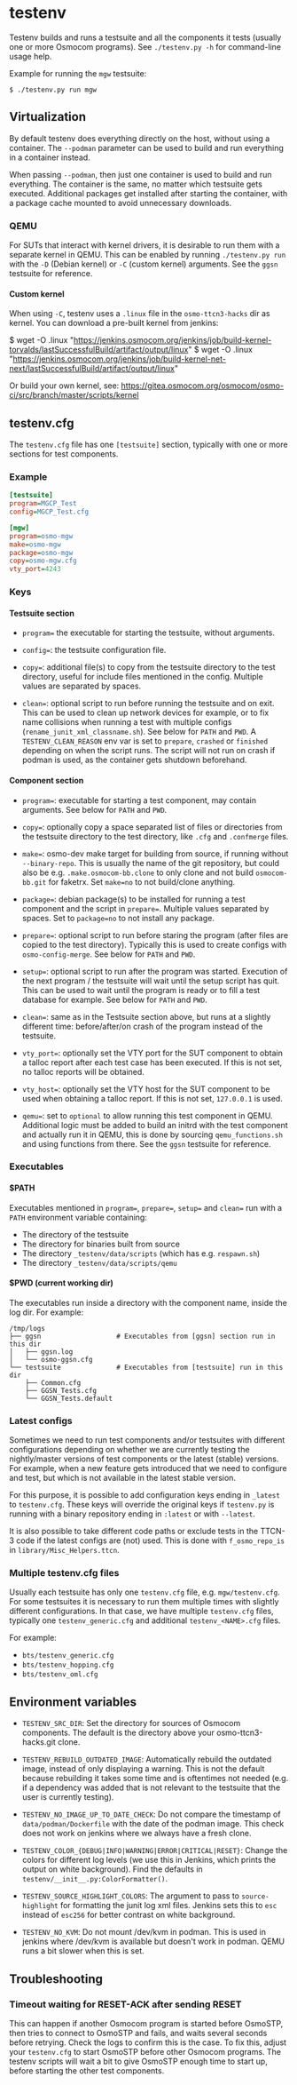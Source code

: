 # testenv

Testenv builds and runs a testsuite and all the components it tests (usually
one or more Osmocom programs). See `./testenv.py -h` for command-line usage
help.

Example for running the `mgw` testsuite:
```
$ ./testenv.py run mgw
```

## Virtualization

By default testenv does everything directly on the host, without using a
container. The `--podman` parameter can be used to build and run everything in
a container instead.

When passing `--podman`, then just one container is used to build and run
everything. The container is the same, no matter which testsuite gets executed.
Additional packages get installed after starting the container, with a package
cache mounted to avoid unnecessary downloads.

### QEMU

For SUTs that interact with kernel drivers, it is desirable to run them with a
separate kernel in QEMU. This can be enabled by running `./testenv.py run` with
the `-D` (Debian kernel) or `-C` (custom kernel) arguments. See the `ggsn`
testsuite for reference.

#### Custom kernel

When using `-C`, testenv uses a `.linux` file in the `osmo-ttcn3-hacks` dir as
kernel. You can download a pre-built kernel from jenkins:

$ wget -O .linux "https://jenkins.osmocom.org/jenkins/job/build-kernel-torvalds/lastSuccessfulBuild/artifact/output/linux"
$ wget -O .linux "https://jenkins.osmocom.org/jenkins/job/build-kernel-net-next/lastSuccessfulBuild/artifact/output/linux"

Or build your own kernel, see:
https://gitea.osmocom.org/osmocom/osmo-ci/src/branch/master/scripts/kernel

## testenv.cfg

The `testenv.cfg` file has one `[testsuite]` section, typically with one or
more sections for test components.

### Example

```ini
[testsuite]
program=MGCP_Test
config=MGCP_Test.cfg

[mgw]
program=osmo-mgw
make=osmo-mgw
package=osmo-mgw
copy=osmo-mgw.cfg
vty_port=4243
```

### Keys

#### Testsuite section

* `program=` the executable for starting the testsuite, without arguments.

* `config=`: the testsuite configuration file.

* `copy=`: additional file(s) to copy from the testsuite directory to the test
  directory, useful for include files mentioned in the config. Multiple values
  are separated by spaces.

* `clean=`: optional script to run before running the testsuite and on exit.
  This can be used to clean up network devices for example, or to fix name
  collisions when running a test with multiple configs
  (`rename_junit_xml_classname.sh`). See below for `PATH` and `PWD`. A
  `TESTENV_CLEAN_REASON` env var is set to `prepare`, `crashed` or `finished`
  depending on when the script runs. The script will not run on crash if podman
  is used, as the container gets shutdown beforehand.

#### Component section

* `program=`: executable for starting a test component, may contain arguments.
  See below for `PATH` and `PWD`.

* `copy=`: optionally copy a space separated list of files or directories from
  the testsuite directory to the test directory, like `.cfg` and `.confmerge`
  files.

* `make=`: osmo-dev make target for building from source, if running without
  `--binary-repo`. This is usually the name of the git repository, but could
  also be e.g. `.make.osmocom-bb.clone` to only clone and not build
  `osmocom-bb.git` for faketrx. Set `make=no` to not build/clone anything.

* `package=`: debian package(s) to be installed for running a test component
  and the script in `prepare=`. Multiple values separated by spaces. Set to
  `package=no` to not install any package.

* `prepare=`: optional script to run before staring the program (after files
  are copied to the test directory). Typically this is used to create configs
  with `osmo-config-merge`. See below for `PATH` and `PWD`.

* `setup=`: optional script to run after the program was started. Execution of
  the next program / the testsuite will wait until the setup script has quit.
  This can be used to wait until the program is ready or to fill a test
  database for example. See below for `PATH` and `PWD`.

* `clean=`: same as in the Testsuite section above, but runs at a slightly
  different time: before/after/on crash of the program instead of the
  testsuite.

* `vty_port=`: optionally set the VTY port for the SUT component to obtain a
  talloc report after each test case has been executed. If this is not set, no
  talloc reports will be obtained.

* `vty_host=`: optionally set the VTY host for the SUT component to be used
  when obtaining a talloc report. If this is not set, `127.0.0.1` is used.

* `qemu=`: set to `optional` to allow running this test component in QEMU.
  Additional logic must be added to build an initrd with the test component and
  actually run it in QEMU, this is done by sourcing `qemu_functions.sh` and
  using functions from there. See the `ggsn` testsuite for reference.

### Executables

#### $PATH

Executables mentioned in `program=`, `prepare=`, `setup=` and `clean=` run
with a `PATH` environment variable containing:

* The directory of the testsuite
* The directory for binaries built from source
* The directory `_testenv/data/scripts` (which has e.g. `respawn.sh`)
* The directory `_testenv/data/scripts/qemu`

#### $PWD (current working dir)

The executables run inside a directory with the component name, inside the log
dir. For example:

```
/tmp/logs
├── ggsn                   # Executables from [ggsn] section run in this dir
│   ├── ggsn.log
│   └── osmo-ggsn.cfg
└── testsuite              # Executables from [testsuite] run in this dir
    ├── Common.cfg
    ├── GGSN_Tests.cfg
    └── GGSN_Tests.default
```

### Latest configs

Sometimes we need to run test components and/or testsuites with different
configurations depending on whether we are currently testing the nightly/master
versions of test components or the latest (stable) versions. For example, when
a new feature gets introduced that we need to configure and test, but which is
not available in the latest stable version.

For this purpose, it is possible to add configuration keys ending in `_latest`
to `testenv.cfg`. These keys will override the original keys if `testenv.py`
is running with a binary repository ending in `:latest` or with `--latest`.

It is also possible to take different code paths or exclude tests in the
TTCN-3 code if the latest configs are (not) used. This is done with
`f_osmo_repo_is` in `library/Misc_Helpers.ttcn`.

### Multiple testenv.cfg files

Usually each testsuite has only one `testenv.cfg` file, e.g. `mgw/testenv.cfg`.
For some testsuites it is necessary to run them multiple times with slightly
different configurations. In that case, we have multiple `testenv.cfg` files,
typically one `testenv_generic.cfg` and additional `testenv_<NAME>.cfg` files.

For example:
* `bts/testenv_generic.cfg`
* `bts/testenv_hopping.cfg`
* `bts/testenv_oml.cfg`

## Environment variables

* `TESTENV_SRC_DIR`:
  Set the directory for sources of Osmocom components. The default is the
  directory above your osmo-ttcn3-hacks.git clone.

* `TESTENV_REBUILD_OUTDATED_IMAGE`:
  Automatically rebuild the outdated image, instead of only displaying a
  warning. This is not the default because rebuilding it takes some time and is
  oftentimes not needed (e.g. if a dependency was added that is not relevant to
  the testsuite that the user is currently testing).

* `TESTENV_NO_IMAGE_UP_TO_DATE_CHECK`:
  Do not compare the timestamp of `data/podman/Dockerfile` with the date of the
  podman image. This check does not work on jenkins where we always have
  a fresh clone.

* `TESTENV_COLOR_{DEBUG|INFO|WARNING|ERROR|CRITICAL|RESET}`:
  Change the colors for different log levels (we use this in Jenkins, which
  prints the output on white background). Find the defaults in
  `testenv/__init__.py:ColorFormatter()`.

* `TESTENV_SOURCE_HIGHLIGHT_COLORS`:
  The argument to pass to `source-highlight` for formatting the junit log xml
  files. Jenkins sets this to `esc` instead of `esc256` for better contrast on
  white background.

* `TESTENV_NO_KVM`:
  Do not mount /dev/kvm in podman. This is used in jenkins where /dev/kvm is
  available but doesn't work in podman. QEMU runs a bit slower when this is
  set.

## Troubleshooting

### Timeout waiting for RESET-ACK after sending RESET

This can happen if another Osmocom program is started before OsmoSTP, then
tries to connect to OsmoSTP and fails, and waits several seconds before
retrying. Check the logs to confirm this is the case. To fix this, adjust your
`testenv.cfg` to start OsmoSTP before other Osmocom programs. The testenv
scripts will wait a bit to give OsmoSTP enough time to start up, before
starting the other test components.
